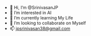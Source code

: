 - 👋 Hi, I’m @SrinivasanJP
- 👀 I’m interested in AI
- 🌱 I’m currently learning My Life
- 💞️ I’m looking to collaborate on Myself
- 📫 jpsrinivasan38@gmail.com

<!---
SrinivasanJP/SrinivasanJP is a ✨ special ✨ repository because its `README.md` (this file) appears on your GitHub profile.
You can click the Preview link to take a look at your changes.
--->
